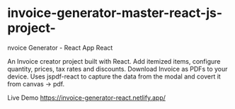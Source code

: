 # invoice-generator-master-react-js-project-
nvoice Generator - React App
React 

An Invoice creator project built with React. Add itemized items, configure quantity, prices, tax rates and discounts. Download Invoice as PDFs to your device. Uses jspdf-react to capture the data from the modal and covert it from canvas -> pdf.

Live Demo
https://invoice-generator-react.netlify.app/
